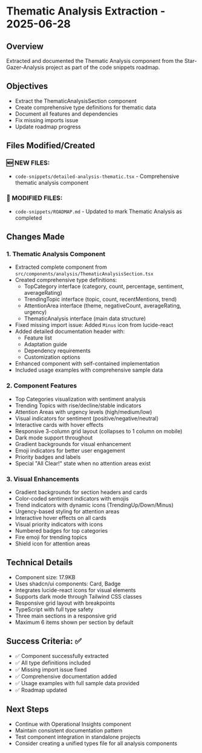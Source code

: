 # Thematic Analysis Extraction - 2025-06-28

## Overview
Extracted and documented the Thematic Analysis component from the Star-Gazer-Analysis project as part of the code snippets roadmap.

## Objectives
- Extract the ThematicAnalysisSection component
- Create comprehensive type definitions for thematic data
- Document all features and dependencies
- Fix missing imports issue
- Update roadmap progress

## Files Modified/Created

### 🆕 NEW FILES:
- `code-snippets/detailed-analysis-thematic.tsx` - Comprehensive thematic analysis component

### 🔄 MODIFIED FILES:
- `code-snippets/ROADMAP.md` - Updated to mark Thematic Analysis as completed

## Changes Made

### 1. Thematic Analysis Component
- Extracted complete component from `src/components/analysis/ThematicAnalysisSection.tsx`
- Created comprehensive type definitions:
  - TopCategory interface (category, count, percentage, sentiment, averageRating)
  - TrendingTopic interface (topic, count, recentMentions, trend)
  - AttentionArea interface (theme, negativeCount, averageRating, urgency)
  - ThematicAnalysis interface (main data structure)
- Fixed missing import issue: Added `Minus` icon from lucide-react
- Added detailed documentation header with:
  - Feature list
  - Adaptation guide
  - Dependency requirements
  - Customization options
- Enhanced component with self-contained implementation
- Included usage examples with comprehensive sample data

### 2. Component Features
- Top Categories visualization with sentiment analysis
- Trending Topics with rise/decline/stable indicators
- Attention Areas with urgency levels (high/medium/low)
- Visual indicators for sentiment (positive/negative/neutral)
- Interactive cards with hover effects
- Responsive 3-column grid layout (collapses to 1 column on mobile)
- Dark mode support throughout
- Gradient backgrounds for visual enhancement
- Emoji indicators for better user engagement
- Priority badges and labels
- Special "All Clear!" state when no attention areas exist

### 3. Visual Enhancements
- Gradient backgrounds for section headers and cards
- Color-coded sentiment indicators with emojis
- Trend indicators with dynamic icons (TrendingUp/Down/Minus)
- Urgency-based styling for attention areas
- Interactive hover effects on all cards
- Visual priority indicators with icons
- Numbered badges for top categories
- Fire emoji for trending topics
- Shield icon for attention areas

## Technical Details
- Component size: 17.9KB
- Uses shadcn/ui components: Card, Badge
- Integrates lucide-react icons for visual elements
- Supports dark mode through Tailwind CSS classes
- Responsive grid layout with breakpoints
- TypeScript with full type safety
- Three main sections in a responsive grid
- Maximum 6 items shown per section by default

## Success Criteria: ✅
- ✅ Component successfully extracted
- ✅ All type definitions included
- ✅ Missing import issue fixed
- ✅ Comprehensive documentation added
- ✅ Usage examples with full sample data provided
- ✅ Roadmap updated

## Next Steps
- Continue with Operational Insights component
- Maintain consistent documentation pattern
- Test component integration in standalone projects
- Consider creating a unified types file for all analysis components
